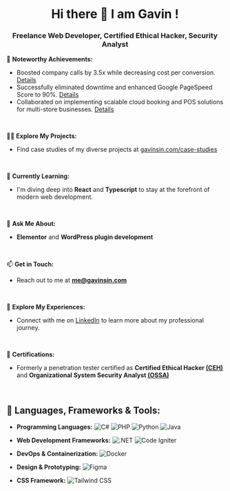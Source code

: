 <h1 align="center">Hi there 👋 I am Gavin !</h1>
<h3 align="center">Freelance Web Developer, Certified Ethical Hacker, Security Analyst</h3>

<!-- Achievements Section -->
🌟 **Noteworthy Achievements:**
- Boosted company calls by 3.5x while decreasing cost per conversion. [Details](https://gavinsin.com/increase-call-by-3-5x-and-decrease-cost-per-conversion/)
- Successfully eliminated downtime and enhanced Google PageSpeed Score to 90%. [Details](https://gavinsin.com/eliminate-downtime-and-boost-google-pagespeed-score-to-90/)
- Collaborated on implementing scalable cloud booking and POS solutions for multi-store businesses. [Details](https://gavinsin.com/scalable-cloud-booking-and-pos-solutions-for-multi-stores/)
<br/>

<!-- Projects Section -->
👨‍💻 **Explore My Projects:**
- Find case studies of my diverse projects at [gavinsin.com/case-studies](https://gavinsin.com/case-studies)
<br/>

<!-- Learning Section -->
🌱 **Currently Learning:**
- I'm diving deep into **React** and **Typescript** to stay at the forefront of modern web development.
<br/>

<!-- Expertise Section -->
💬 **Ask Me About:**
- **Elementor** and **WordPress plugin development**
<br/>

<!-- Contact Section -->
📫 **Get in Touch:**
- Reach out to me at **me@gavinsin.com**
<br/>

<!-- LinkedIn Section -->
📄 **Explore My Experiences:**
- Connect with me on [LinkedIn](https://www.linkedin.com/in/gavin-sin-a02222196/) to learn more about my professional journey.
<br/>

<!-- Certification Section -->
🥷 **Certifications:**
- Formerly a penetration tester certified as **Certified Ethical Hacker [(CEH)](https://www.eccouncil.org/train-certify/certified-ethical-hacker-ceh/)** and **Organizational System Security Analyst [(OSSA)](https://securitystartshere.org/page-training-certprof.htm)**
<br/>

<!-- Skills Section -->
## 🚀 **Languages, Frameworks & Tools:**
- <p><strong>Programming Languages:</strong> <img src="https://img.shields.io/badge/C%23-239120?style=for-the-badge&logo=c-sharp&logoColor=white" alt="C#"/> <img src="https://img.shields.io/badge/PHP-777BB4?style=for-the-badge&logo=php&logoColor=white" alt="PHP"/> <img src="https://img.shields.io/badge/python%20-%2314354C.svg?&amp;style=for-the-badge&amp;logo=python&amp;logoColor=white" alt="Python"/> <img src="https://img.shields.io/badge/Java-ED8B00?style=for-the-badge&logo=openjdk&logoColor=white" alt="Java"/> </p>
- <p><strong>Web Development Frameworks:</strong> <img src="https://img.shields.io/badge/.NET-5C2D91?style=for-the-badge&logo=.net&logoColor=white" alt=".NET"/> <img src="https://img.shields.io/badge/CodeIgniter-%23EF4223.svg?style=for-the-badge&logo=codeIgniter&logoColor=white" alt="Code Igniter"/> </p>
- <p><strong>DevOps & Containerization:</strong> <img src="https://img.shields.io/badge/docker-%230db7ed.svg?style=for-the-badge&logo=docker&logoColor=white" alt="Docker"/> </p>
- <p><strong>Design & Prototyping:</strong> <img src="https://img.shields.io/badge/Figma-F24E1E?style=for-the-badge&logo=figma&logoColor=white" alt="Figma"/> </p>
- <p><strong>CSS Framework:</strong> <img src="https://img.shields.io/badge/Tailwind_CSS-38B2AC?style=for-the-badge&logo=tailwind-css&logoColor=white" alt="Tailwind CSS"/> </p>
